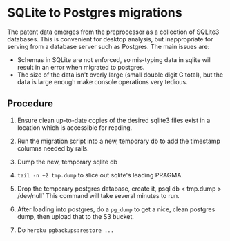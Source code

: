 # SQLite to Postgres migrations

The patent data emerges from the preprocessor as a collection of SQLite3 databases.
This is convenient for desktop analysis, but inappropriate for serving from a
database server such as Postgres.  The main issues are:

* Schemas in SQLite are not enforced, so mis-typing data in
sqlite will result in an error when migrated to postgres.
* The size of the data isn't overly large (small double digit G total),
but the data is large enough make console operations very tedious. 


## Procedure

1. Ensure clean up-to-date copies of the desired sqlite3 files exist in
a location which is accessible for reading.

2. Run the migration script into a new, temporary db
to add the timestamp columns needed by rails.

3. Dump the new, temporary sqlite db

4. `tail -n +2 tmp.dump` to slice out sqlite's leading PRAGMA.
  
5. Drop the temporary postgres database, create it, psql db < tmp.dump > /dev/null` This
command will take several minutes to run.

6. After loading into postgres, do a `pg_dump` to get a nice, clean postgres dump,
then upload that to the S3 bucket.

7. Do `heroku pgbackups:restore ...`
 

